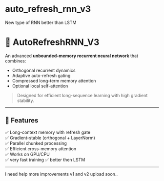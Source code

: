 # auto_refresh_rnn_v3
New type of RNN better than LSTM

# 🧠 AutoRefreshRNN_V3

An advanced **unbounded-memory recurrent neural network** that combines:
- Orthogonal recurrent dynamics  
- Adaptive auto-refresh gating  
- Compressed long-term memory attention  
- Optional local self-attention  

> Designed for efficient long-sequence learning with high gradient stability.

---

## 🚀 Features
✅ Long-context memory with refresh gate  
✅ Gradient-stable (orthogonal + LayerNorm)  
✅ Parallel chunked processing  
✅ Efficient cross-memory attention  
✅ Works on GPU/CPU  
✅ very fast training 
✅ better then LSTM 

---
I need help more improvements 
v1 and v2 upload soon..
